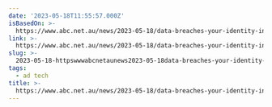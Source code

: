 ```yaml
---
date: '2023-05-18T11:55:57.000Z'
isBasedOn: >-
  https://www.abc.net.au/news/2023-05-18/data-breaches-your-identity-interactive/102175688
link: >-
  https://www.abc.net.au/news/2023-05-18/data-breaches-your-identity-interactive/102175688
slug: >-
  2023-05-18-httpswwwabcnetaunews2023-05-18data-breaches-your-identity-interactive102175688
tags:
  - ad tech
title: >-
  https://www.abc.net.au/news/2023-05-18/data-breaches-your-identity-interactive/102175688
---
```



